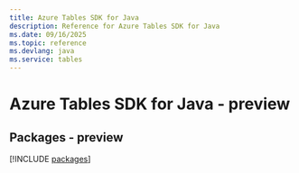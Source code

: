 ```yaml
---
title: Azure Tables SDK for Java
description: Reference for Azure Tables SDK for Java
ms.date: 09/16/2025
ms.topic: reference
ms.devlang: java
ms.service: tables
---
```

# Azure Tables SDK for Java - preview
## Packages - preview
[!INCLUDE [packages](tables-index.md)]